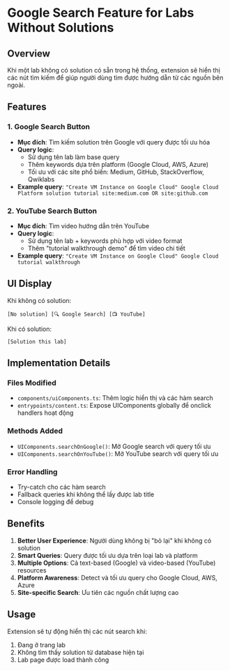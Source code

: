 # Google Search Feature for Labs Without Solutions

## Overview

Khi một lab không có solution có sẵn trong hệ thống, extension sẽ hiển thị các nút tìm kiếm để giúp người dùng tìm được hướng dẫn từ các nguồn bên ngoài.

## Features

### 1. Google Search Button

- **Mục đích**: Tìm kiếm solution trên Google với query được tối ưu hóa
- **Query logic**:
  - Sử dụng tên lab làm base query
  - Thêm keywords dựa trên platform (Google Cloud, AWS, Azure)
  - Tối ưu với các site phổ biến: Medium, GitHub, StackOverflow, Qwiklabs
- **Example query**: `"Create VM Instance on Google Cloud" Google Cloud Platform solution tutorial site:medium.com OR site:github.com`

### 2. YouTube Search Button

- **Mục đích**: Tìm video hướng dẫn trên YouTube
- **Query logic**:
  - Sử dụng tên lab + keywords phù hợp với video format
  - Thêm "tutorial walkthrough demo" để tìm video chi tiết
- **Example query**: `"Create VM Instance on Google Cloud" Google Cloud tutorial walkthrough`

## UI Display

Khi không có solution:

```
[No solution] [🔍 Google Search] [📺 YouTube]
```

Khi có solution:

```
[Solution this lab]
```

## Implementation Details

### Files Modified

- `components/uiComponents.ts`: Thêm logic hiển thị và các hàm search
- `entrypoints/content.ts`: Expose UIComponents globally để onclick handlers hoạt động

### Methods Added

- `UIComponents.searchOnGoogle()`: Mở Google search với query tối ưu
- `UIComponents.searchOnYouTube()`: Mở YouTube search với query tối ưu

### Error Handling

- Try-catch cho các hàm search
- Fallback queries khi không thể lấy được lab title
- Console logging để debug

## Benefits

1. **Better User Experience**: Người dùng không bị "bỏ lại" khi không có solution
2. **Smart Queries**: Query được tối ưu dựa trên loại lab và platform
3. **Multiple Options**: Cả text-based (Google) và video-based (YouTube) resources
4. **Platform Awareness**: Detect và tối ưu query cho Google Cloud, AWS, Azure
5. **Site-specific Search**: Ưu tiên các nguồn chất lượng cao

## Usage

Extension sẽ tự động hiển thị các nút search khi:

1. Đang ở trang lab
2. Không tìm thấy solution từ database hiện tại
3. Lab page được load thành công
